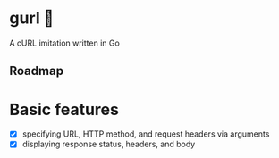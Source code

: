 # gurl 👧
A cURL imitation written in Go

## Roadmap
# Basic features
- [X] specifying URL, HTTP method, and request headers via arguments
- [X] displaying response status, headers, and body